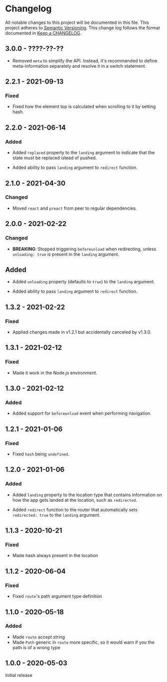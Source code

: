 # Changelog

All notable changes to this project will be documented in this file.
This project adheres to [Semantic Versioning].
This change log follows the format documented in [Keep a CHANGELOG].

[semantic versioning]: http://semver.org/
[keep a changelog]: http://keepachangelog.com/

## 3.0.0 - ????-??-??

- Removed `meta` to simplify the API. Instead, it's recommended to define meta-information separately and resolve it in a switch statement.

## 2.2.1 - 2021-09-13

### Fixed

- Fixed how the element top is calculated when scrolling to it by setting hash.

## 2.2.0 - 2021-06-14

### Added

- Added `replaced` property to the `landing` argument to indicate that the state must be replaced istead of pushed.

- Added ability to pass `landing` argument to `redirect` function.

## 2.1.0 - 2021-04-30

### Changed

- Moved `react` and `preact` from peer to regular dependencies.

## 2.0.0 - 2021-02-22

### Changed

- **BREAKING**: Stopped triggering `beforeunload` when redirecting, unless `unloading: true` is present in the `landing` argument.

## Added

- Added `unloading` property (defaults to `true`) to the `landing` argument.

- Added ability to pass `landing` argument to `redirect` function.

## 1.3.2 - 2021-02-22

### Fixed

- Applied changes made in v1.2.1 but accidentally canceled by v1.3.0.

## 1.3.1 - 2021-02-12

### Fixed

- Made it work in the Node.js environment.

## 1.3.0 - 2021-02-12

### Added

- Added support for `beforeunload` event when performing navigation.

## 1.2.1 - 2021-01-06

### Fixed

- Fixed `hash` being `undefined`.

## 1.2.0 - 2021-01-06

### Added

- Added `landing` property to the location type that contains information on how the app gets landed at the location, such as `redirected`.

- Added `redirect` function to the router that automatically sets `redirected: true` to the `landing` argument.

## 1.1.3 - 2020-10-21

### Fixed

- Made hash always present in the location

## 1.1.2 - 2020-06-04

### Fixed

- Fixed `route`'s path argument type definition

## 1.1.0 - 2020-05-18

### Added

- Made `route` accept string
- Made `Path` generic in `route` more specific, so it would warn if you the path is of a wrong type

## 1.0.0 - 2020-05-03

Initial release
